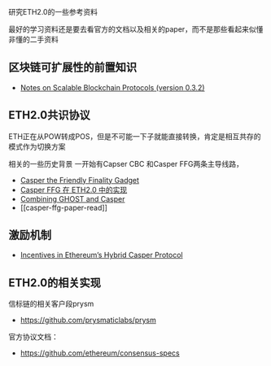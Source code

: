 研究ETH2.0的一些参考资料

最好的学习资料还是要去看官方的文档以及相关的paper，而不是那些看起来似懂非懂的二手资料


## 区块链可扩展性的前置知识

- [Notes on Scalable Blockchain Protocols (version 0.3.2)](https://github.com/vbuterin/scalability_paper/blob/master/scalability.pdf)
## ETH2.0共识协议

ETH正在从POW转成POS，但是不可能一下子就能直接转换，肯定是相互共存的模式作为切换方案

相关的一些历史背景
一开始有Capser CBC 和Casper FFG两条主导线路，

- [Casper the Friendly Finality Gadget](https://arxiv.org/pdf/1710.09437.pdf)
- [Casper FFG 在 ETH2.0 中的实现](https://ethfans.org/posts/casper-ffg-in-eth2-0)
- [Combining GHOST and Casper](https://arxiv.org/pdf/2003.03052.pdf)
- [[casper-ffg-paper-read]]


## 激励机制

- [Incentives in Ethereum’s Hybrid Casper Protocol](https://arxiv.org/pdf/1903.04205.pdf)

## ETH2.0的相关实现

信标链的相关客户段prysm
- https://github.com/prysmaticlabs/prysm

官方协议文档：

- https://github.com/ethereum/consensus-specs
